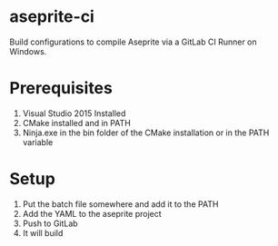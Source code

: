# aseprite-ci
Build configurations to compile Aseprite via a GitLab CI Runner on Windows.

# Prerequisites
1. Visual Studio 2015 Installed
2. CMake installed and in PATH
3. Ninja.exe in the bin folder of the CMake installation or in the PATH variable

# Setup
1. Put the batch file somewhere and add it to the PATH
2. Add the YAML to the aseprite project
3. Push to GitLab
4. It will build
